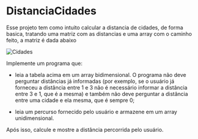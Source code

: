 # DistanciaCidades

Esse projeto tem como intuito calcular a distancia de cidades, de forma basica, tratando uma matriz com as distancias e uma array com o caminho feito, a matriz é dada abaixo

![Cidades](https://s3-sa-east-1.amazonaws.com/lcpi/5bc5db0a-bd2d-4689-9fbd-926f47ebeb64.png)

Implemente um programa que:

- leia a tabela acima em um array bidimensional. O programa não deve perguntar distâncias já informadas (por exemplo, se o usuário já forneceu a distância entre 1 e 3 não é necessário informar a distância entre 3 e 1, que é a mesma) e também não deve perguntar a distância entre uma cidade e ela mesma, que é sempre 0;

- leia um percurso fornecido pelo usuário e armazene em um array unidimensional.

Após isso, calcule e mostre a distância percorrida pelo usuário.

